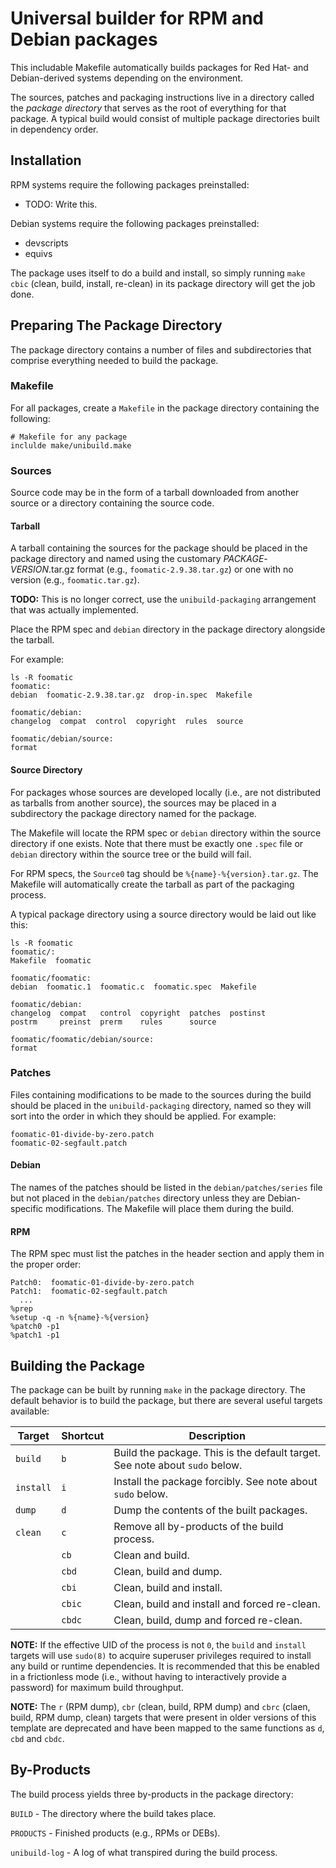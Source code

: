 # Universal builder for RPM and Debian packages

This includable Makefile automatically builds packages for Red Hat-
and Debian-derived systems depending on the environment.

The sources, patches and packaging instructions live in a directory
called the _package directory_ that serves as the root of everything
for that package.  A typical build would consist of multiple package
directories built in dependency order.

## Installation

RPM systems require the following packages preinstalled:

 * TODO: Write this.

Debian systems require the following packages preinstalled:

 * devscripts
 * equivs

The package uses itself to do a build and install, so simply running
`make cbic` (clean, build, install, re-clean) in its package directory
will get the job done.


## Preparing The Package Directory

The package directory contains a number of files and subdirectories
that comprise everything needed to build the package.


### Makefile

For all packages, create a `Makefile` in the package directory
containing the following:

```
# Makefile for any package
inclulde make/unibuild.make
```


### Sources

Source code may be in the form of a tarball downloaded from another
source or a directory containing the source code.


#### Tarball

A tarball containing the sources for the package should be placed in
the package directory and named using the customary
_PACKAGE_-_VERSION_.tar.gz format (e.g., `foomatic-2.9.38.tar.gz`) or
one with no version (e.g., `foomatic.tar.gz`).


**TODO:** This is no longer correct, use the `unibuild-packaging`
  arrangement that was actually implemented.

Place the RPM spec and `debian` directory in the package directory
alongside the tarball.

For example:
```
ls -R foomatic
foomatic:
debian  foomatic-2.9.38.tar.gz  drop-in.spec  Makefile

foomatic/debian:
changelog  compat  control  copyright  rules  source

foomatic/debian/source:
format
```

#### Source Directory

For packages whose sources are developed locally (i.e., are not
distributed as tarballs from another source), the sources may be
placed in a subdirectory the package directory named for the package.

The Makefile will locate the RPM spec or `debian` directory within the
source directory if one exists.  Note that there must be exactly one
`.spec` file or `debian` directory within the source tree or the build
will fail.

For RPM specs, the `Source0` tag should be
`%{name}-%{version}.tar.gz`.  The Makefile will automatically create
the tarball as part of the packaging process.

A typical package directory using a source directory would be laid out
like this:

```
ls -R foomatic
foomatic/:
Makefile  foomatic

foomatic/foomatic:
debian  foomatic.1  foomatic.c  foomatic.spec  Makefile

foomatic/debian:
changelog  compat   control  copyright  patches  postinst
postrm     preinst  prerm    rules      source

foomatic/foomatic/debian/source:
format
```

### Patches

Files containing modifications to be made to the sources during the
build should be placed in the `unibuild-packaging` directory, named so
they will sort into the order in which they should be applied.  For
example:

```
foomatic-01-divide-by-zero.patch
foomatic-02-segfault.patch
```
#### Debian

The names of the patches should be listed in the
`debian/patches/series` file but not placed in the `debian/patches`
directory unless they are Debian-specific modifications.  The Makefile
will place them during the build.


#### RPM

The RPM spec must list the patches in the header section and apply
them in the proper order:

```
Patch0:  foomatic-01-divide-by-zero.patch
Patch1:  foomatic-02-segfault.patch
  ...
%prep
%setup -q -n %{name}-%{version}
%patch0 -p1
%patch1 -p1
```



## Building the Package

The package can be built by running `make` in the package directory.
The default behavior is to build the package, but there are several
useful targets available:


| Target | Shortcut | Description |
|--------|----------|-------------|
| `build` | `b` | Build the package.  This is the default target.  See note about `sudo` below.|
| `install` | `i` | Install the package forcibly.  See note about `sudo` below.|
| `dump` | `d` | Dump the contents of the built packages. |
| `clean` | `c` | Remove all by-products of the build process. |
| | `cb` | Clean and build. |
| | `cbd` | Clean, build and dump. |
| | `cbi` | Clean, build and install. |
| | `cbic` | Clean, build and install and forced re-clean. |
| | `cbdc` | Clean, build, dump and forced re-clean. |


**NOTE:** If the effective UID of the process is not `0`, the `build`
and `install` targets will use `sudo(8)` to acquire superuser
privileges required to install any build or runtime dependencies.  It
is recommended that this be enabled in a frictionless mode (i.e.,
without having to interactively provide a password) for maximum build
throughput.

**NOTE:** The `r` (RPM dump), `cbr` (clean, build, RPM dump) and
`cbrc` (claen, build, RPM dump, clean) targets that were present in
older versions of this template are deprecated and have been mapped to
the same functions as `d`, `cbd` and `cbdc`.


## By-Products

The build process yields three by-products in the package directory:

`BUILD` - The directory where the build takes place.

`PRODUCTS` - Finished products (e.g., RPMs or DEBs).

`unibuild-log` - A log of what transpired during the build process.
